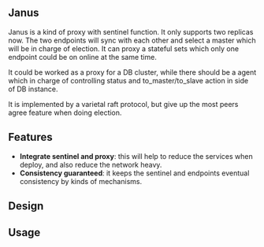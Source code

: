 ## Janus

Janus is a kind of proxy with sentinel function. It only supports two replicas now. The two endpoints will sync with each other and select a master which will be in charge of election. It can proxy a stateful sets which only one endpoint could be on online at the same time.

It could be worked as a proxy for a DB cluster, while there should be a agent which in charge of controlling status and to_master/to_slave action in side of DB instance.

It is implemented by a varietal raft protocol, but give up the most peers agree feature when doing election.

## Features

- **Integrate sentinel and proxy**: this will help to reduce the services when deploy, and also reduce the network heavy.
- **Consistency guaranteed**:  it keeps the sentinel and endpoints eventual consistency by kinds of mechanisms.

## Design

## Usage



